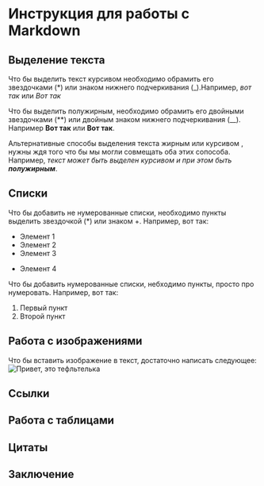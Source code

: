 # Инструкция для работы с Markdown

## Выделение текста

Что бы выделить текст курсивом необходимо обрамить его звездочками (*) или знаком нижнего подчеркивания (_).Например, *вот так* или _Вот так_

Что бы выделить полужирным, необходимо обрамить его двойными звездочками (**) или двойным знаком нижнего подчеркивания (__). Например **Вот так** или __Вот так__.

Альтернативные способы выделения текста жирным или курсивом , нужны ждя того что бы мы могли совмещать оба этих сопособа. Например, _текст может быть выделен курсивом и при этом быть **полужирным**_.

## Списки



Что бы добавить не нумерованные списки, необходимо пункты выделить звездочкой (*) или знаком +. Например, вот так:
* Элемент 1
* Элемент 2
* Элемент 3
+ Элемент 4

Что бы добавить нумерованные списки, небходимо пункты, просто про нумеровать. Например, вот так:
1. Первый пункт
2. Второй пункт

## Работа с изображениями

Что бы вставить изображение в текст, достаточно написать следующее:
![Привет, это тефльтелька](teftelka.png)

## Ссылки 

## Работа с таблицами 

## Цитаты

## Заключение